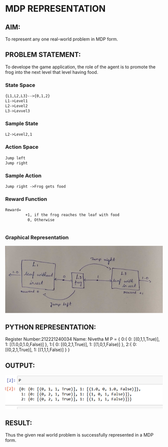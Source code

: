 # MDP REPRESENTATION

## AIM:
To represent any one real-world problem in MDP form.

## PROBLEM STATEMENT:

To develope the game application, the role of the agent is to promote the frog into the next level that level having food.

### State Space
~~~
{L1,L2,L3}-->{0,1,2}
L1->Level1
L2->Level2
L3->Levvel3
~~~

### Sample State
~~~
L2->Level2,1
~~~

### Action Space
~~~
Jump left
Jump right
~~~

### Sample Action
~~~
Jump right ->Frog gets food
~~~
### Reward Function
~~~
Reward= 
         +1, if the frog reaches the leaf with food
          0, Otherwise
         
~~~
### Graphical Representation
![output](./Graph.png)

## PYTHON REPRESENTATION:
Register Number:212221240034
Name: Nivetha M
P = {
    0:{
        0: [(0,1,1,True)],
        1: [(1.0,0,1.0,False)]
    },
    1:{
        0: [(0,2,1,True)],
        1: [(1,0,1,False)]
    },
    2:{
        0: [(0,2,1,True)],
        1: [(1,1,1,False)]
    }
}

## OUTPUT:

![output](./output.png)
## RESULT:
Thus the given real world problem is successfully represented in a MDP form.

